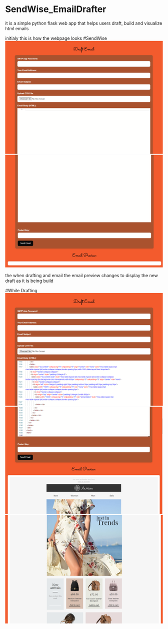 # SendWise_EmailDrafter
it is a simple python flask web app that helps users draft, build and visualize html emails 

initialy this is how the webpage looks
#SendWise
<img src = "screenshots/img1.png">
<img src = "screenshots/img2.png">


the when drafting and email the email preview changes to display the new draft as it is being build

#While Drafting
<img src = "screenshots/img3.png">
<img src = "screenshots/img4.png">
<img src = "screenshots/img5.png">
